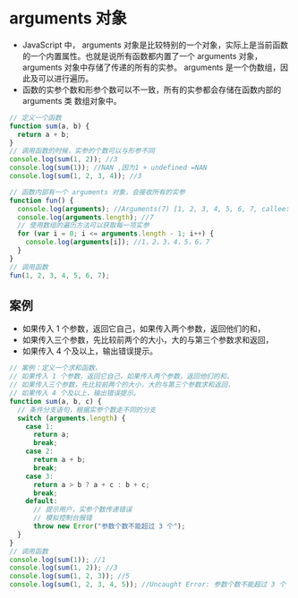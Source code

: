 # arguments 对象

- JavaScript 中， arguments 对象是比较特别的一个对象，实际上是当前函数的一个内置属性。也就是说所有函数都内置了一个 arguments 对象， arguments 对象中存储了传递的所有的实参。 arguments 是一个伪数组，因此及可以进行遍历。
- 函数的实参个数和形参个数可以不一致，所有的实参都会存储在函数内部的 arguments 类
  数组对象中。

```js
// 定义一个函数
function sum(a, b) {
  return a + b;
}
// 调用函数的时候，实参的个数可以与形参不同
console.log(sum(1, 2)); //3
console.log(sum(1)); //NAN ,因为1 + undefined =NAN
console.log(sum(1, 2, 3, 4)); //3
```

```js
// 函数内部有一个 arguments 对象，会接收所有的实参
function fun() {
  console.log(arguments); //Arguments(7) [1, 2, 3, 4, 5, 6, 7, callee: ƒ, Symbol(Symbol.iterator): ƒ]
  console.log(arguments.length); //7
  // 使用数组的遍历方法可以获取每一项实参
  for (var i = 0; i <= arguments.length - 1; i++) {
    console.log(arguments[i]); //1，2，3，4，5，6，7
  }
}
// 调用函数
fun(1, 2, 3, 4, 5, 6, 7);
```

## 案例

- 如果传入 1 个参数，返回它自己，如果传入两个参数，返回他们的和，
- 如果传入三个参数，先比较前两个的大小，大的与第三个参数求和返回，
- 如果传入 4 个及以上，输出错误提示。

```js
// 案例：定义一个求和函数，
// 如果传入 1 个参数，返回它自己，如果传入两个参数，返回他们的和，
// 如果传入三个参数，先比较前两个的大小，大的与第三个参数求和返回，
// 如果传入 4 个及以上，输出错误提示。
function sum(a, b, c) {
  // 条件分支语句，根据实参个数走不同的分支
  switch (arguments.length) {
    case 1:
      return a;
      break;
    case 2:
      return a + b;
      break;
    case 3:
      return a > b ? a + c : b + c;
      break;
    default:
      // 提示用户，实参个数传递错误
      // 模拟控制台报错
      throw new Error("参数个数不能超过 3 个");
  }
}
// 调用函数
console.log(sum(1)); //1
console.log(sum(1, 2)); //3
console.log(sum(1, 2, 3)); //5
console.log(sum(1, 2, 3, 4, 5)); //Uncaught Error: 参数个数不能超过 3 个
```
